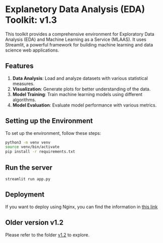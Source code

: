 # Explanetory Data Analysis (EDA) Toolkit: v1.3

This toolkit provides a comprehensive environment for Exploratory Data Analysis (EDA) and Machine Learning as a Service (MLAAS). It uses Streamlit, a powerful framework for building machine learning and data science web applications.

## Features

1. **Data Analysis**: Load and analyze datasets with various statistical measures.
2. **Visualization**: Generate plots for better understanding of the data.
3. **Model Training**: Train machine learning models using different algorithms.
4. **Model Evaluation**: Evaluate model performance with various metrics.

## Setting up the Environment

To set up the environment, follow these steps:

```sh
python3 -m venv venv
source venv/bin/activate
pip install -r requirements.txt
```

## Run the server

```
streamlit run app.py
```

## Deployment
If you want to deploy using Nginx, you can find the information in [this link](deployments.md)

## Older version v1.2

Please refer to the folder [v1.2](v1.2) to explore. 